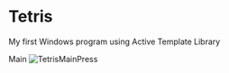 # Tetris
My first Windows program using Active Template Library

Main
![TetrisMainPress](https://user-images.githubusercontent.com/92307838/148680827-07216e5c-cefa-4229-8a7f-f4e63858347b.png)

